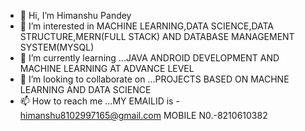 - 👋 Hi, I’m Himanshu Pandey
- 👀 I’m interested in MACHINE LEARNING,DATA SCIENCE,DATA STRUCTURE,MERN(FULL STACK) AND DATABASE MANAGEMENT SYSTEM(MYSQL)
- 🌱 I’m currently learning ...JAVA ANDROID DEVELOPMENT AND MACHINE LEARNING AT ADVANCE LEVEL
- 💞️ I’m looking to collaborate on ...PROJECTS BASED ON MACHNE LEARNING AND DATA SCIENCE
- 📫 How to reach me ...MY EMAILID is - himanshu8102997165@gmail.com MOBILE N0.-8210610382

<!---
Himanshu11p1/Himanshu11p1 is a ✨ special ✨ repository because its `README.md` (this file) appears on your GitHub profile.
You can click the Preview link to take a look at your changes.
--->
